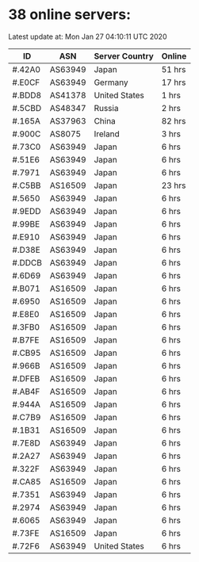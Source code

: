 # 38 online servers:

Latest update at: Mon Jan 27 04:10:11 UTC 2020

| ID | ASN | Server Country | Online |
| -- | --- | -------------- | ------ |
| #.42A0 | AS63949 | Japan | 51 hrs |
| #.E0CF | AS63949 | Germany | 17 hrs |
| #.BDD8 | AS41378 | United States | 1 hrs |
| #.5CBD | AS48347 | Russia | 2 hrs |
| #.165A | AS37963 | China | 82 hrs |
| #.900C | AS8075 | Ireland | 3 hrs |
| #.73C0 | AS63949 | Japan | 6 hrs |
| #.51E6 | AS63949 | Japan | 6 hrs |
| #.7971 | AS63949 | Japan | 6 hrs |
| #.C5BB | AS16509 | Japan | 23 hrs |
| #.5650 | AS63949 | Japan | 6 hrs |
| #.9EDD | AS63949 | Japan | 6 hrs |
| #.99BE | AS63949 | Japan | 6 hrs |
| #.E910 | AS63949 | Japan | 6 hrs |
| #.D38E | AS63949 | Japan | 6 hrs |
| #.DDCB | AS63949 | Japan | 6 hrs |
| #.6D69 | AS63949 | Japan | 6 hrs |
| #.B071 | AS16509 | Japan | 6 hrs |
| #.6950 | AS16509 | Japan | 6 hrs |
| #.E8E0 | AS16509 | Japan | 6 hrs |
| #.3FB0 | AS16509 | Japan | 6 hrs |
| #.B7FE | AS16509 | Japan | 6 hrs |
| #.CB95 | AS16509 | Japan | 6 hrs |
| #.966B | AS16509 | Japan | 6 hrs |
| #.DFEB | AS16509 | Japan | 6 hrs |
| #.AB4F | AS16509 | Japan | 6 hrs |
| #.944A | AS16509 | Japan | 6 hrs |
| #.C7B9 | AS16509 | Japan | 6 hrs |
| #.1B31 | AS16509 | Japan | 6 hrs |
| #.7E8D | AS63949 | Japan | 6 hrs |
| #.2A27 | AS63949 | Japan | 6 hrs |
| #.322F | AS63949 | Japan | 6 hrs |
| #.CA85 | AS16509 | Japan | 6 hrs |
| #.7351 | AS63949 | Japan | 6 hrs |
| #.2974 | AS63949 | Japan | 6 hrs |
| #.6065 | AS63949 | Japan | 6 hrs |
| #.73FE | AS16509 | Japan | 6 hrs |
| #.72F6 | AS63949 | United States | 6 hrs |

